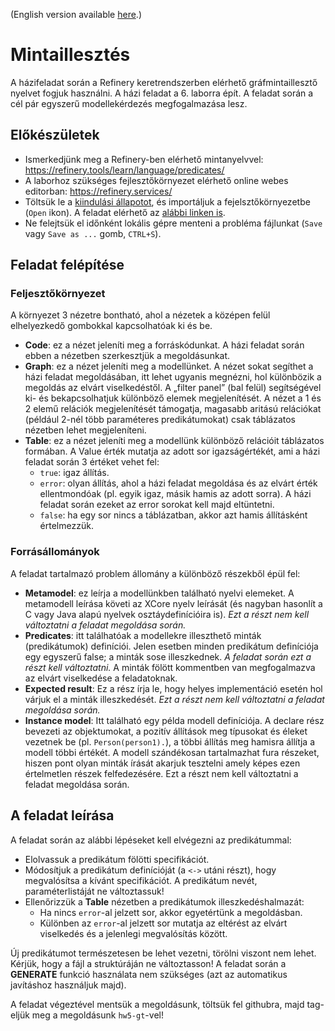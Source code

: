 (English version available [here](https://github.com/bmeaut/ModellalapuSzoftverfejlesztes/blob/master/homework/homework_05/readme-en.md).)

# Mintaillesztés

A házifeladat során a Refinery keretrendszerben elérhető gráfmintaillesztő nyelvet fogjuk használni. A házi feladat a 6. laborra épít. A feladat során a cél pár egyszerű modellekérdezés megfogalmazása lesz.

## Előkészületek
-	Ismerkedjünk meg a Refinery-ben elérhető mintanyelvvel: https://refinery.tools/learn/language/predicates/
-	A laborhoz szükséges fejlesztőkörnyezet elérhető online webes editorban: https://refinery.services/
-	Töltsük le a [kiindulási állapotot](https://github.com/bmeaut/ModellalapuSzoftverfejlesztes/raw/master/homework/homework_05/social-empty.problem), és importáljuk a fejelsztőkörnyezetbe (`Open` ikon). A feladat elérhető az [alábbi linken is](https://refinery.services/#/1/KLUv_WD1FiUyAOY1mCYQrzYHBohXuXm1eolBE1vOCDyIV-4-w3pQ_bQY0q40uYkAAAWUCoQAiwCOABedm8unlVrNa-v0CbqKL4bnG-5cGVc2XI5ouA354PqVmdal3J_NewrZdeRPUP_IrZqhnvubF1d-o5gMZ_Zkyyd02v8djEOeci2fU5_kRB53IEu5d-m26neGL3oK6Hpy_L7IG0_xZ083IUuvkKzphX_qJIa4wR93Ho-I47ydGKO9DY9EAhFHLRi92EMnFXoppPYnoJVkhucnoM99LKdFcCaWBITcbsW8GX4uT5dWumnlVpqHNX24q-m9XD_dJSd7MZgNxA0g0VUQD9FVU9_KUyyXotz0qp3m07a0cKVa_jjo4cKXQuNlNdcK6BimnZRfzHBzZZng9sUmTOg-7XQt12JSiz3U7-VQpYxjvCWVPQMVyiSSQNGBOB7PA-D9Mkrt1BZrDOJ4VnScfpm58vEi4ZF9o6G25IhxMLMWWk3-3EpqxTT2SZuDjTTXvXidFzEyM2ykhgsddIfx01URb636E3Pl2CdJJzUemd_0XCVFHDTDbY1Oci01Ugv5fToDyM6nVEEAwR0rPo3Imr5jA_UUN76ScitC8XNbJTettDwSEAdrbDW21orYkrDV2GJsLdYaFFUolAmLIAlrbD3-PBosamxFUGtsLQFKZUKJJpKoSVhb7JNFC5I0tloFYpTKmlBYNGGrRVBj9eQWNdbYghqr0ejJDs3CgYGLBXAgTdKgSk-GBCBGqUwo0YRNhiqge38kk58WNSZpbEHUH_ZnxT_Qk3b6SlB7woWlLBZXXIxJGlsQJAAFggGokmMLEY3ISJKCZFoDIgoaGAaaGGMPEoDiNImTlIKMOEVEhGpmQUFLbQeEVUttDupBHVYED3WWZrehpUTNQWu2MEcxYlGMkyOVIJMyjwbkcyGExJVghjuiSC6JMzhDKLTSgu17ImpAJMZAPkNaLwszGE7h1WprN9mENws3hO6Bze0YQBjAXjwICCQOopuuebMPehDALMxASQ7oAQmRq3xs_arzSTyXZE6O0fK0Qq45xWS8MYfcQP-F42OYZYfNjiZDEryoNLf7F7QRrBzmGOM0ZOTX7J8uCjJ8Z-EB3yB_gDfHOXLMOMfjStbQ7bJ73fkfQwi8Rmf3QMqGwCNbjPh42bCfOLKd3RiesXnS0m7IhKoI_OBqBtk-cf1055MWT2epOG6J6nHa4Q3X7j4hRMKhFEMhT1mFSEv_0_NnsEg0PwiAupaCKLmP9Y-I0UqelaKSgt_hjfkQqv8Qu1bDmkgLikdEoU1jvBJhoM-3TBob9-OZ0wtKPuv10UWXK7c8MKhKSDr-lQIHr6xMPD1uudylysjNDlN2cZqwyD4LiDydhsmRLiQ2ArqURPH9ycqo0Q3pVuleMd6RsVg2QEQ-8AhlZprIkaLG9XVkLucDY-4ocg-YBbRnb1Wf4sWCrN43ZYUXLZfTqCghm5PYxNKjd3XpOIZBoe73ABhgcxVWGY2PRha7yDT4oHjxrKbQCzwbmpe_9efluap5wxrzuehFlv4sV_FwScueDnyGcjLCu8MFZ7iw4ZjEt4Ox8Bb6-uopTbbRmQ3xxIWrnzhe2cX_xTaIliv2uEN7Xs3qx32cLFkjN3fG8nGpmS89nUAOKhHm4j1CuUmYYQzg3f1tEEUsTe36r6Z692PxTog-iiGSMd6dmUkYdUDgm0rpz8BobOAjtuU797IWfrZvILyf_PBOEWy_1IgRvhfX6JyPhmvSgxkwjkViadMFLHTE11obgZhJviZ_MKWyDfwH1hIbchP0DwiN2plkr1nlaeef-ZFhanD45B00g8K4cMmLfg00xJ_ie6PwAovKLJV0keQikiCH4rbpIS1kpzSH0dMMFS9Wc1MiyARzTq7XJOGhDxRUz4wqhRDqmOuAUKVz9D7LW_ejnQrbEYvnNb2ffwoFodWArXCsfAB5yexyR2C7JAOh41opuMj2AnlmRD-g8CaOqO7DS90wi3mb1Ny9FLhm2mwrN-WVjqmQnqDGjGcnK1f1movVxZxfZrI44cX5KbrBnwmJkqyq5erATGFy7OT63UmDcsO-wLgmh2zCqOVjysDwRzlGSQqxcbETvDehZQIgbipIAAqPN83TVFZs53DCJ0wPgLMV).
-	Ne felejtsük el időnként lokális gépre menteni a probléma fájlunkat (`Save` vagy `Save as ...` gomb, `CTRL+S`).

## Feladat felépítése
### Feljesztőkörnyezet
A környezet 3 nézetre bontható, ahol a nézetek a középen felül elhelyezkedő gombokkal kapcsolhatóak ki és be.
-	**Code**: ez a nézet jeleníti meg a forráskódunkat. A házi feladat során ebben a nézetben szerkesztjük a megoldásunkat.
-	**Graph**: ez a nézet jeleníti meg a modellünket. A nézet sokat segíthet a házi feladat megoldásában, itt lehet ugyanis megnézni, hol különbözik a megoldás az elvárt viselkedéstől. A „filter panel” (bal felül) segítségével ki- és bekapcsolhatjuk különböző elemek megjelenítését. A nézet a 1 és 2 elemű relációk megjelenítését támogatja, magasabb aritású relációkat (például 2-nél több paraméteres predikátumokat) csak táblázatos nézetben lehet megjeleníteni.
-	**Table**: ez a nézet jeleníti meg a modellünk különböző relációit táblázatos formában. A Value érték mutatja az adott sor igazságértékét, ami a házi feladat során 3 értéket vehet fel:
      * `true`: igaz állítás.
      * `error`: olyan állítás, ahol a házi feladat megoldása és az elvárt érték ellentmondóak (pl. egyik igaz, másik hamis az adott sorra). A házi feladat során ezeket az error sorokat kell majd eltüntetni.
      * `false`: ha egy sor nincs a táblázatban, akkor azt hamis állításként értelmezzük.

### Forrásállományok
A feladat tartalmazó problem állomány a különböző részekből épül fel:
-	**Metamodel**: ez leírja a modellünkben található nyelvi elemeket. A metamodell leírása követi az XCore nyelv leírását (és nagyban hasonlít a C vagy Java alapú nyelvek osztáydefinícióira is). *Ezt a részt nem kell változtatni a feladat megoldása során.*
-	**Predicates**: itt találhatóak a modellekre illeszthető minták (predikátumok) definíciói. Jelen esetben minden predikátum definíciója egy egyszerű false; a minták sose illeszkednek. *A feladat során ezt a részt kell változtatni.* A minták fölött kommentben van megfogalmazva az elvárt viselkedése a feladatoknak.
-	**Expected result**: Ez a rész írja le, hogy helyes implementáció esetén hol várjuk el a minták illeszkedését. *Ezt a részt nem kell változtatni a feladat megoldása során.*
-	**Instance model**: Itt található egy példa modell definíciója. A declare rész bevezeti az objektumokat, a pozitív állítások meg típusokat és éleket vezetnek be (pl. `Person(person1).`), a többi állítás meg hamisra állítja a modell többi értékét. A modell szándékosan tartalmazhat fura részeket, hiszen pont olyan minták írását akarjuk tesztelni amely képes ezen értelmetlen részek felfedezésére. Ezt a részt nem kell változtatni a feladat megoldása során.

## A feladat leírása
A feladat során az alábbi lépéseket kell elvégezni az predikátummal:
-	Elolvassuk a predikátum fölötti specifikációt.
-	Módosítjuk a predikátum definícióját (a `<->` utáni részt), hogy megvalósítsa a kívánt specifikációt. A predikátum nevét, paraméterlistáját ne változtassuk!
-	Ellenőrizzük a **Table** nézetben a predikátumok illeszkedéshalmazát:
    * Ha nincs `error`-al jelzett sor, akkor egyetértünk a megoldásban.
    * Különben az `error`-al jelzett sor mutatja az eltérést az elvárt viselkedés és a jelenlegi megvalósítás között.

Új predikátumot természetesen be lehet vezetni, törölni viszont nem lehet. Kérjük, hogy a fájl a struktúráján ne változtasson! A feladat során a **GENERATE** funkció használata nem szükséges (azt az automatikus javításhoz használjuk majd).

A feladat végeztével mentsük a megoldásunk, töltsük fel githubra, majd tag-eljük meg a megoldásunk `hw5-gt`-vel!
